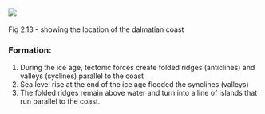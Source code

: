 ## ![](https://lh7-us.googleusercontent.com/vSsBG5sp09pSHAsLhwMmJoQpcwOeeIKlyDrcKe-IiI35wkdZj6oGlqjc80wRzMHzExYC_iBvwNwaQr0kBhSA0Rx7QhmuTc8zAPVwCPlpEF9x_8FUVg4HXlaQcVQtzMAZyJXtzEwIx-nA6r68ZiNMyw)

Fig 2.13 - showing the location of the dalmatian coast

  

### Formation:
1. During the ice age, tectonic forces create folded ridges (anticlines) and valleys (syclines) parallel to the coast
2. Sea level rise at the end of the ice age flooded the synclines (valleys)
3. The folded ridges remain above water and turn into a line of islands that run parallel to the coast.
